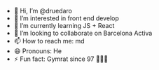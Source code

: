 - 👋 Hi, I’m @druedaro
- 👀 I’m interested in front end develop
- 🌱 I’m currently learning JS + React
- 💞️ I’m looking to collaborate on Barcelona Activa
- 📫 How to reach me: md
- 😄 Pronouns: He
- ⚡ Fun fact: Gymrat since 97 🏋🏼‍♂️

<!---
druedaro/druedaro is a ✨ special ✨ repository because its `README.md` (this file) appears on your GitHub profile.
You can click the Preview link to take a look at your changes.
--->
